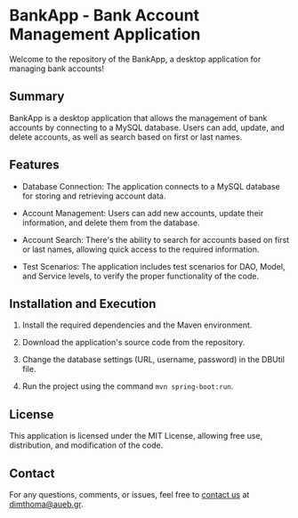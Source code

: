 # BankApp - Bank Account Management Application

Welcome to the repository of the BankApp, a desktop application for managing bank accounts!

## Summary

BankApp is a desktop application that allows the management of bank accounts by connecting to a MySQL database. Users can add, update, and delete accounts, as well as search based on first or last names.

## Features

- Database Connection: The application connects to a MySQL database for storing and retrieving account data.

- Account Management: Users can add new accounts, update their information, and delete them from the database.

- Account Search: There's the ability to search for accounts based on first or last names, allowing quick access to the required information.

- Test Scenarios: The application includes test scenarios for DAO, Model, and Service levels, to verify the proper functionality of the code.

## Installation and Execution

1. Install the required dependencies and the Maven environment.

2. Download the application's source code from the repository.

3. Change the database settings (URL, username, password) in the DBUtil file.

4. Run the project using the command `mvn spring-boot:run`.

## License

This application is licensed under the MIT License, allowing free use, distribution, and modification of the code.

## Contact

For any questions, comments, or issues, feel free to [contact us](mailto:dimthoma@aueb.gr) at dimthoma@aueb.gr.


